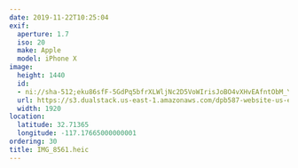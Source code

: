 ```yaml
---
date: 2019-11-22T10:25:04
exif:
  aperture: 1.7
  iso: 20
  make: Apple
  model: iPhone X
image:
  height: 1440
  id:
  - ni://sha-512;eku86sfF-5GdPq5bfrXLWljNc2D5VoWIrisJoBO4vXHvEAfntObM_YBo7Nm5kdJ2pz6ENE9uJE3OI2GdOrShCw
  url: https://s3.dualstack.us-east-1.amazonaws.com/dpb587-website-us-east-1/asset/gallery/2019-san-diego/9fc6a38e-cbe4-4594-599a-b8f4241b5943~1920.jpg
  width: 1920
location:
  latitude: 32.71365
  longitude: -117.17665000000001
ordering: 30
title: IMG_8561.heic
---
```

